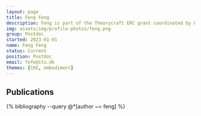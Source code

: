 ```yaml
---
layout: page
title: Feng Feng
description: Feng is part of the Theorycraft ERC grant coordinated by Elisa Mekler. Her research is concerned with understanding how perception, action and cognition are laced together. .
img: assets/img/profile-photos/feng.png
group: Postdoc
started: 2023-01-01
name: Feng Feng
status: Current
position: Postdoc
email: fefe@itu.dk
themes: [CHI, embodiment]
---
```

Publications
----------
<div class="publications">
  {% bibliography --query @*[author ~= feng] %}
</div>
